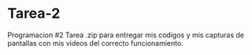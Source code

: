 # Tarea-2
Programacion #2 Tarea .zip para entregar mis codigos y mis capturas de pantallas con mis videos del correcto funcionamiento.
